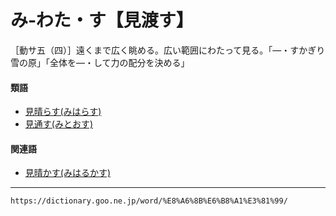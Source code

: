 # み‐わた・す【見渡す】

［動サ五（四）］遠くまで広く眺める。広い範囲にわたって見る。「―・すかぎり雪の原」「全体を―・して力の配分を決める」

#### 類語

-   [見晴らす(みはらす)](https://dictionary.goo.ne.jp/word/%E8%A6%8B%E6%99%B4%E3%81%99/#jn-213202)
-   [見通す(みとおす)](みとおす（見通す／見透す）)

#### 関連語

-   [見晴かす(みはるかす)](https://dictionary.goo.ne.jp/word/%E8%A6%8B%E6%99%B4%E3%82%8B%E3%81%8B%E3%81%99/#jn-213210)

---
`https://dictionary.goo.ne.jp/word/%E8%A6%8B%E6%B8%A1%E3%81%99/`